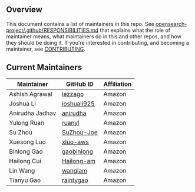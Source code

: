 ## Overview

This document contains a list of maintainers in this repo. See [opensearch-project/.github/RESPONSIBILITIES.md](https://github.com/opensearch-project/.github/blob/main/RESPONSIBILITIES.md#maintainer-responsibilities) that explains what the role of maintainer means, what maintainers do in this and other repos, and how they should be doing it. If you're interested in contributing, and becoming a maintainer, see [CONTRIBUTING](CONTRIBUTING.md).

## Current Maintainers

| Maintainer      | GitHub ID                                     | Affiliation |
|-----------------|-----------------------------------------------| ----------- |
| Ashish Agrawal  | [lezzago](https://github.com/lezzago)         | Amazon      |
| Joshua Li       | [joshuali925](https://github.com/joshuali925) | Amazon      |
| Anirudha Jadhav | [anirudha](https://github.com/anirudha)       | Amazon      |
| Yulong Ruan     | [ruanyl](https://github.com/ruanyl)           | Amazon      |
| Su Zhou         | [SuZhou-Joe](https://github.com/SuZhou-Joe)   | Amazon      |
| Xuesong Luo     | [xluo-aws](https://github.com/xluo-aws)       | Amazon      |
| Binlong Gao     | [gaobinlong](https://github.com/gaobinlong)       | Amazon      |
| Hailong Cui     | [Hailong-am](https://github.com/Hailong-am)   | Amazon      |
| Lin Wang        | [wanglam](https://github.com/wanglam)               | Amazon      |
| Tianyu Gao      | [raintygao](https://github.com/raintygao)           | Amazon      |
